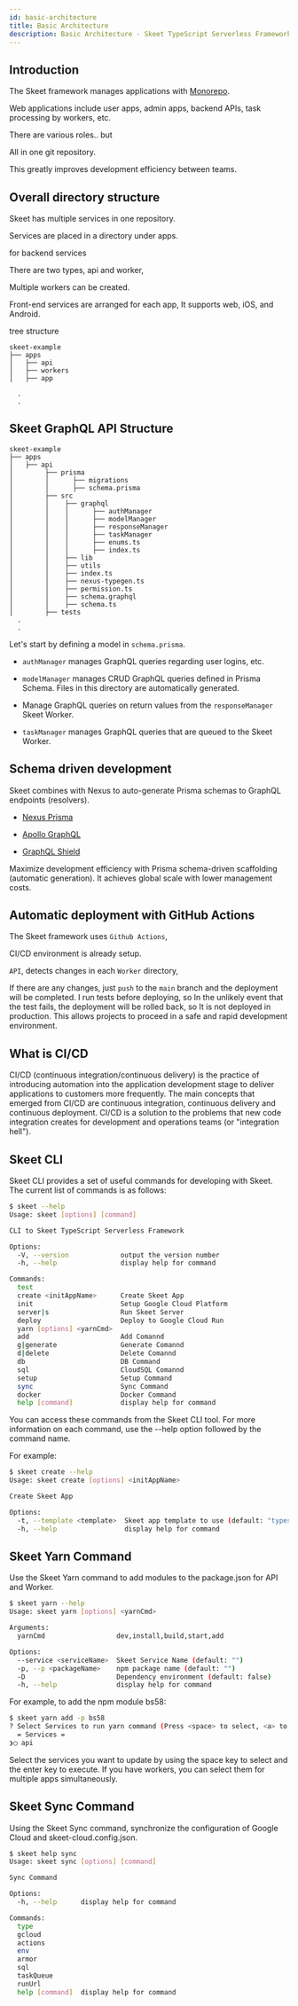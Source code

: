 ```yaml
---
id: basic-architecture
title: Basic Architecture
description: Basic Architecture - Skeet TypeScript Serverless Framework
---
```


## Introduction

The Skeet framework manages applications with [Monorepo](https://en.wikipedia.org/wiki/Monorepo).

Web applications include user apps, admin apps, backend APIs, task processing by workers, etc.

There are various roles.. but

All in one git repository.

This greatly improves development efficiency between teams.

## Overall directory structure

Skeet has multiple services in one repository.

Services are placed in a directory under apps.

for backend services

There are two types, api and worker,

Multiple workers can be created.

Front-end services are arranged for each app,
It supports web, iOS, and Android.

tree structure

```
skeet-example
├── apps
│   ├── api
│   ├── workers
│   ├── app

  .
  .
```

## Skeet GraphQL API Structure

```
skeet-example
├── apps
│   ├── api
│        ├── prisma
│        │      ├── migrations
│        │      ├── schema.prisma
│        ├── src
│        │    ├── graphql
│        │    │      ├── authManager
│        │    │      ├── modelManager
│        │    │      ├── responseManager
│        │    │      ├── taskManager
│        │    │      ├── enums.ts
│        │    │      ├── index.ts
│        │    ├── lib
│        │    ├── utils
│        │    ├── index.ts
│        │    ├── nexus-typegen.ts
│        │    ├── permission.ts
│        │    ├── schema.graphql
│        │    ├── schema.ts
│        ├── tests
  .
  .
```

Let's start by defining a model in `schema.prisma`.

- `authManager` manages GraphQL queries regarding user logins, etc.

- `modelManager` manages CRUD GraphQL queries defined in Prisma Schema. Files in this directory are automatically generated.

- Manage GraphQL queries on return values ​​from the `responseManager` Skeet Worker.

- `taskManager` manages GraphQL queries that are queued to the Skeet Worker.

## Schema driven development

Skeet combines with Nexus to auto-generate Prisma schemas to GraphQL endpoints (resolvers).

- [Nexus Prisma](https://graphql-nexus.github.io/nexus-prisma)

- [Apollo GraphQL](https://www.apollographql.com/)

- [GraphQL Shield](https://the-guild.dev/graphql/shield/docs)

Maximize development efficiency with Prisma schema-driven scaffolding (automatic generation). It achieves global scale with lower management costs.

## Automatic deployment with GitHub Actions

The Skeet framework uses `Github Actions`,

CI/CD environment is already setup.

`API`, detects changes in each `Worker` directory,

If there are any changes, just `push` to the `main` branch and the deployment will be completed.
I run tests before deploying, so
In the unlikely event that the test fails, the deployment will be rolled back, so
It is not deployed in production.
This allows projects to proceed in a safe and rapid development environment.

## What is CI/CD

CI/CD (continuous integration/continuous delivery) is the practice of introducing automation into the application development stage to deliver applications to customers more frequently. The main concepts that emerged from CI/CD are continuous integration, continuous delivery and continuous deployment. CI/CD is a solution to the problems that new code integration creates for development and operations teams (or "integration hell").

## Skeet CLI

Skeet CLI provides a set of useful commands for developing with Skeet. The current list of commands is as follows:

```bash
$ skeet --help
Usage: skeet [options] [command]

CLI to Skeet TypeScript Serverless Framework

Options:
  -V, --version             output the version number
  -h, --help                display help for command

Commands:
  test
  create <initAppName>      Create Skeet App
  init                      Setup Google Cloud Platform
  server|s                  Run Skeet Server
  deploy                    Deploy to Google Cloud Run
  yarn [options] <yarnCmd>
  add                       Add Comannd
  g|generate                Generate Comannd
  d|delete                  Delete Comannd
  db                        DB Command
  sql                       CloudSQL Comannd
  setup                     Setup Command
  sync                      Sync Command
  docker                    Docker Command
  help [command]            display help for command
```

You can access these commands from the Skeet CLI tool. For more information on each command, use the --help option followed by the command name.

For example:

```bash
$ skeet create --help
Usage: skeet create [options] <initAppName>

Create Skeet App

Options:
  -t, --template <template>  Skeet app template to use (default: "typescript")
  -h, --help                 display help for command
```

## Skeet Yarn Command

Use the Skeet Yarn command to add modules to the package.json for API and Worker.

```bash
$ skeet yarn --help
Usage: skeet yarn [options] <yarnCmd>

Arguments:
  yarnCmd                  dev,install,build,start,add

Options:
  --service <serviceName>  Skeet Service Name (default: "")
  -p, --p <packageName>    npm package name (default: "")
  -D                       Dependency environment (default: false)
  -h, --help               display help for command
```

For example, to add the npm module bs58:

```bash
$ skeet yarn add -p bs58
? Select Services to run yarn command (Press <space> to select, <a> to toggle all, <i> to invert selection, and <enter> to proceed)
  = Services =
❯◯ api
```

Select the services you want to update by using the space key to select and the enter key to execute. If you have workers, you can select them for multiple apps simultaneously.

## Skeet Sync Command

Using the Skeet Sync command, synchronize the configuration of Google Cloud and skeet-cloud.config.json.

```bash
$ skeet help sync
Usage: skeet sync [options] [command]

Sync Command

Options:
  -h, --help      display help for command

Commands:
  type
  gcloud
  actions
  env
  armor
  sql
  taskQueue
  runUrl
  help [command]  display help for command
```
